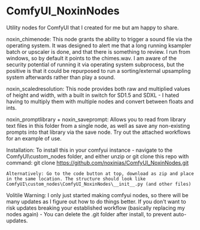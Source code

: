 # ComfyUI_NoxinNodes
Utility nodes for ComfyUI that I created for me but am happy to share.

noxin_chimenode:
	This node grants the ability to trigger a sound file via the operating system. 
	It was designed to alert me that a long running ksampler batch or upscaler is done, and that there is something to review. I run from windows, so by default it points to the chimes.wav.
	I am aware of the security potential of running it via operating system subprocess, but the positive is that it could be repurposed to run a sorting/external upsampling system afterwards rather than play a sound.

noxin_scaledresolution:
	This node provides both raw and multiplied values of height and width, with a built in switch for SD1.5 and SDXL - I hated having to multiply them with multiple nodes and convert between floats and ints.

noxin_promptlibrary + noxin_saveprompt:
	Allows you to read from library text files in this folder from a single node, as well as save any non-existing prompts into that library via the save node. Try out the attached workflows for an example of use.

Installation:
	To install this in your comfyui instance - navigate to the ComfyUI\custom_nodes folder, and either unzip or git clone this repo with command: git clone https://github.com/noxinias/ComfyUI_NoxinNodes.git
	
	Alternatively: Go to the code button at top, download as zip and place in the same location. The structure should look like ComfyUI\custom_nodes\ComfyUI_NoxinNodes\__init__.py (and other files)
	
Volitile Warning:
	I only just started making comfyui nodes, so there will be many updates as I figure out how to do things better. If you don't want to risk updates breaking your established workflow (basically replacing my nodes again) - You can delete the .git folder after install, to prevent auto-updates.